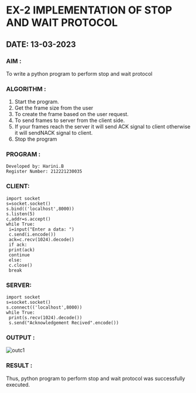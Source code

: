 # EX-2 IMPLEMENTATION OF STOP AND WAIT PROTOCOL

## DATE: 13-03-2023

### AIM :
To write a python program to perform stop and wait protocol

### ALGORITHM :
1. Start the program.
2. Get the frame size from the user
3. To create the frame based on the user request.
4. To send frames to server from the client side.
5. If your frames reach the server it will send ACK signal to client otherwise it will sendNACK signal to client.
6. Stop the program

### PROGRAM :
```
Developed by: Harini.B 
Register Number: 212221230035
```
### CLIENT:
```
import socket
s=socket.socket()
s.bind(('localhost',8000))
s.listen(5)
c,addr=s.accept()
while True:
 i=input("Enter a data: ")
 c.send(i.encode())
 ack=c.recv(1024).decode()
 if ack:
 print(ack)
 continue
 else:
 c.close()
 break
``` 
### SERVER:
```
import socket
s=socket.socket()
s.connect(('localhost',8000))
while True:
 print(s.recv(1024).decode())
 s.send("Acknowledgement Recived".encode())
```

### OUTPUT :
![outc1](https://github.com/HariniBaskar/EX-2/assets/93427253/e2234330-0d16-4f0d-b7f5-ba44891df68d)

### RESULT :
Thus, python program to perform stop and wait protocol was successfully executed.
